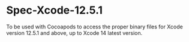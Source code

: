 # Spec-Xcode-12.5.1
To be used with Cocoapods to access the proper binary files for Xcode version 12.5.1 and above, up to Xcode 14 latest version.
